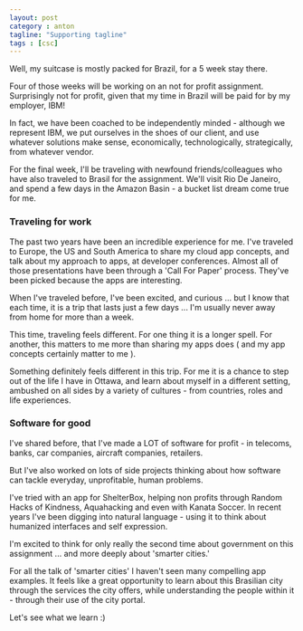 ```yaml
---
layout: post
category : anton
tagline: "Supporting tagline"
tags : [csc]
---
```


Well, my suitcase is mostly packed for Brazil, for a 5 week stay there.

Four of those weeks will be working on an not for profit assignment. Surprisingly not for profit, given that my time in Brazil will be paid for by my employer, IBM!

In fact, we have been coached to be independently minded - although we represent IBM, we put ourselves in the shoes of our client, and use whatever solutions make sense, economically, technologically, strategically, from whatever vendor.

For the final week, I'll be traveling with newfound friends/colleagues who have also traveled to Brasil for the assignment. We'll visit Rio De Janeiro, and spend a few days in the Amazon Basin - a bucket list dream come true for me.

### Traveling for work

The past two years have been an incredible experience for me. I've traveled to Europe, the US and South America to share my cloud app concepts, and talk about my approach to apps, at developer conferences. Almost all of those presentations have been through a 'Call For Paper' process. They've been picked because the apps are interesting.

When I've traveled before, I've been excited, and curious ... but I know that each time, it is a trip that lasts just a few days ... I'm usually never away from home for more than a week.

This time, traveling feels different. For one thing it is a longer spell. For another, this matters to me more than sharing my apps does ( and my app concepts certainly matter to me ).

Something definitely feels different in this trip. For me it is a chance to step out of the life I have in Ottawa, and learn about myself in a different setting, ambushed on all sides by a variety of cultures - from countries, roles and life experiences.

### Software for good

I've shared before, that I've made a LOT of software for profit - in telecoms, banks, car companies, aircraft companies, retailers.

But I've also worked on lots of side projects thinking about how software can tackle everyday, unprofitable, human problems.

I've tried with an app for ShelterBox, helping non profits through Random Hacks of Kindness, Aquahacking and even with Kanata Soccer. In recent years I've been digging into natural language - using it to think about humanized interfaces and self expression.

I'm excited to think for only really the second time about government on this assignment ... and more deeply about 'smarter cities.'

For all the talk of 'smarter cities' I haven't seen many compelling app examples. It feels like a great opportunity to learn about this Brasilian city through the services the city offers, while understanding the people within it - through their use of the city portal.

Let's see what we learn :)
